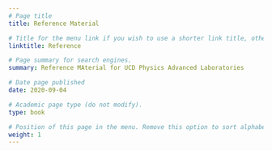 ```yaml
---
# Page title
title: Reference Material

# Title for the menu link if you wish to use a shorter link title, otherwise remove this option.
linktitle: Reference

# Page summary for search engines.
summary: Reference MAterial for UCD Physics Advanced Laboratories

# Date page published
date: 2020-09-04

# Academic page type (do not modify).
type: book

# Position of this page in the menu. Remove this option to sort alphabetically.
weight: 1
---
```


